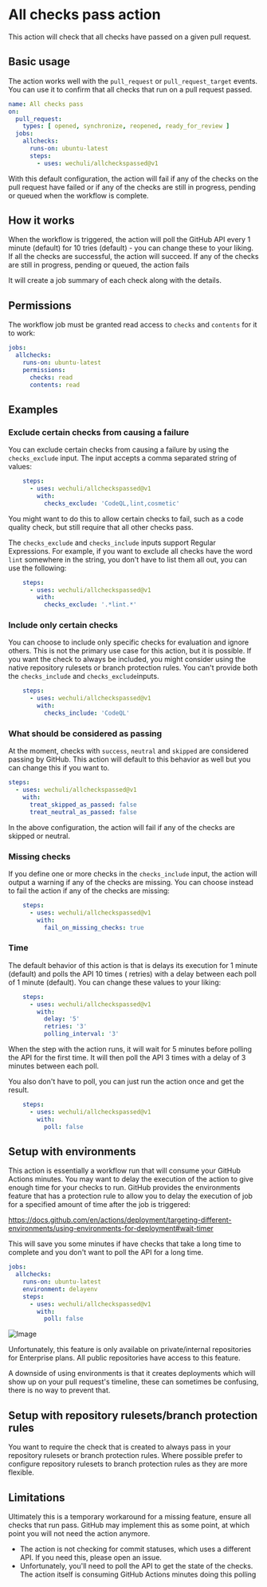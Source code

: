 # All checks pass action

This action will check that all checks have passed on a given pull request.

## Basic usage

The action works well with the `pull_request` or `pull_request_target` events. You can use it to confirm
that all checks that run on a pull request passed.

```yaml
name: All checks pass
on:
  pull_request:
    types: [ opened, synchronize, reopened, ready_for_review ]
  jobs:
    allchecks:
      runs-on: ubuntu-latest
      steps:
        - uses: wechuli/allcheckspassed@v1

```

With this default configuration, the action will fail if any of the checks on the pull request have failed or if
any of the checks are still in progress, pending or queued when the workflow is complete.

## How it works

When the workflow is triggered, the action will poll the GitHub API every 1 minute (default) for 10 tries (default) -
you can change these to your liking.
If all the checks are successful, the action will succeed. If any of the checks are still in progress, pending or
queued, the action fails

It will create a job summary of each check along with the details.

## Permissions

The workflow job must be granted read access to `checks` and `contents` for it to work:

```yaml
jobs:
  allchecks:
    runs-on: ubuntu-latest
    permissions:
      checks: read
      contents: read
```

## Examples

### Exclude certain checks from causing a failure

You can exclude certain checks from causing a failure by using the `checks_exclude` input. The input accepts a comma
separated string of values:

```yaml
    steps:
      - uses: wechuli/allcheckspassed@v1
        with:
          checks_exclude: 'CodeQL,lint,cosmetic'
```

You might want to do this to allow certain checks to fail, such as a code quality check, but still require that all
other checks pass.

The `checks_exclude` and `checks_include` inputs support Regular Expressions. For example, if you want to exclude all
checks have the word `lint` somewhere in the string, you don't have to list them all out, you can use the following:

```yaml
    steps:
      - uses: wechuli/allcheckspassed@v1
        with:
          checks_exclude: '.*lint.*'
```

### Include only certain checks

You can choose to include only specific checks for evaluation and ignore others. This is not the primary use case
for this action, but it is possible. If you want the check to always be included, you might consider using the native
repository rulesets or branch protection rules. You can't provide both the `checks_include` and `checks_exclude`inputs.

```yaml
    steps:
      - uses: wechuli/allcheckspassed@v1
        with:
          checks_include: 'CodeQL'
```

### What should be considered as passing

At the moment, checks with `success`, `neutral` and `skipped` are considered passing by GitHub. This action will
default to this behavior as well but you can change this if you want to.

```yaml
steps:
  - uses: wechuli/allcheckspassed@v1
    with:
      treat_skipped_as_passed: false
      treat_neutral_as_passed: false
```

In the above configuration, the action will fail if any of the checks are skipped or neutral.

### Missing checks

If you define one or more checks in the `checks_include` input, the action will output a warning if any of the checks
are missing. You can choose instead to fail the action if any of the checks are missing:

```yaml
    steps:
      - uses: wechuli/allcheckspassed@v1
        with:
          fail_on_missing_checks: true
```

### Time

The default behavior of this action is that is delays its execution for 1 minute (default) and polls the API 10 times (
retries) with a delay
between each poll of 1 minute (default). You can change these values to your liking:

```yaml
    steps:
      - uses: wechuli/allcheckspassed@v1
        with:
          delay: '5'
          retries: '3'
          polling_interval: '3'

```

When the step with the action runs, it will wait for 5 minutes before polling the API for the first time. It will then
poll the API 3 times with a delay of 3 minutes between each poll.

You also don't have to poll, you can just run the action once and get the result.

```yaml
    steps:
      - uses: wechuli/allcheckspassed@v1
        with:
          poll: false

```

## Setup with environments

This action is essentially a workflow run that will consume your GitHub Actions minutes. You may want to delay the
execution of the action to give enough time for your checks to run. GitHub provides the environments feature
that has a protection rule to allow you to delay the execution of job for a specified amount of time after the job is
triggered:

https://docs.github.com/en/actions/deployment/targeting-different-environments/using-environments-for-deployment#wait-timer

This will save you some minutes if have checks that take a long time to complete and you don't want to poll the API for
a long time.

```yaml
jobs:
  allchecks:
    runs-on: ubuntu-latest
    environment: delayenv
    steps:
      - uses: wechuli/allcheckspassed@v1
        with:
          poll: false
```

![Image](https://github.com/wechuli/allcheckspassed/assets/15605874/abb794ff-f008-409f-9760-160c24b6c45c)

Unfortunately, this feature is only available on private/internal repositories for Enterprise plans. All public
repositories
have access to this feature.

A downside of using environments is that it creates deployments which will show up on your pull request's timeline,
these
can sometimes be confusing, there is no way to prevent that.

## Setup with repository rulesets/branch protection rules

You want to require the check that is created to always pass in your repository rulesets or branch protection rules.
Where possible prefer to configure repository rulesets
to branch protection rules as they are more flexible.

## Limitations

Ultimately this is a temporary workaround for a missing feature, ensure all checks that run pass. GitHub may implement
this as some point, at which point you will not need the action anymore.

- The action is not checking for commit statuses, which uses a different API. If you need this, please open an issue.
- Unfortunately, you'll need to poll the API to get the state of the checks. The action itself is consuming GitHub
  Actions minutes doing this polling